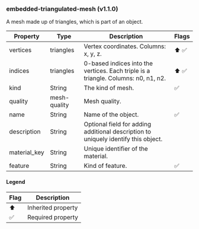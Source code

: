 ### embedded-triangulated-mesh (v1.1.0)
A mesh made up of triangles, which is part of an object.

| Property | Type | Description | Flags |
|---|---|---|---|
| vertices | triangles | Vertex coordinates. Columns: x, y, z. | ⬆️ ✅ |
| indices | triangles | 0-based indices into the vertices. Each triple is a triangle. Columns: n0, n1, n2. | ⬆️ ✅ |
| kind | String | The kind of mesh. | ✅ |
| quality | mesh-quality | Mesh quality. |  |
| name | String | Name of the object. | ✅ |
| description | String | Optional field for adding additional description to uniquely identify this object. |  |
| material_key | String | Unique identifier of the material. |  |
| feature | String | Kind of feature. | ✅ |


#### Legend

| Flag | Description |
| --- | --- |
| ⬆️ | Inherited property |
| ✅ | Required property |

